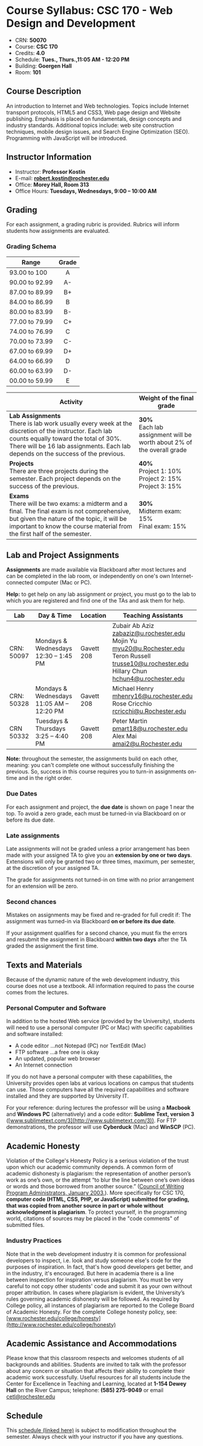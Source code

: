 # Course Syllabus: CSC 170 - Web Design and Development

- CRN: **50070**
- Course: **CSC 170**
- Credits: **4.0**
- Schedule: **Tues., Thurs.,11:05 AM - 12:20 PM**
- Building: **Goergen Hall**
- Room: **101**

## Course Description
An introduction to Internet and Web technologies. Topics include Internet transport protocols, HTML5 and CSS3, Web page design and Website publishing. Emphasis is placed on fundamentals, design concepts and industry standards. Additional topics include: web site construction techniques, mobile design issues, and Search Engine Optimization (SEO). Programming with JavaScript will be introduced.

## Instructor Information 
- Instructor: **Professor Kostin**
- E-mail: **<robert.kostin@rochester.edu>**
- Office: **Morey Hall, Room 313**	
- Office Hours: **Tuesdays, Wednesdays, 9:00 – 10:00 AM**

## Grading
For each assignment, a grading rubric is provided. Rubrics will inform students how assignments are evaluated. 

### Grading Schema
|Range				|Grade	|
|---				|:---:	|
|93.00 to 100		|A		|
|90.00 to 92.99	|A-		|
|87.00 to 89.99	|B+		|
|84.00 to 86.99	|B		|
|80.00 to 83.99	|B-		|
|77.00 to 79.99	|C+		|
|74.00 to 76.99	|C		|
|70.00 to 73.99	|C-		|
|67.00 to 69.99	|D+		|
|64.00 to 66.99	|D		|
|60.00 to 63.99	|D-		|
|00.00 to 59.99	|E		|

|Activity				| Weight of the final grade|
|---				|---	|
|**Lab Assignments**<br>There is lab work usually every week at the discretion of the instructor.  Each lab counts equally toward the total of 30%.  There will be 16 lab assignments. Each lab depends on the success of the previous.| **30%**<br>Each lab assignment will be worth about 2% of the overall grade|
|**Projects**<br>There are three projects during the semester. Each project depends on the success of the previous.|**40%**<br>Project 1: 10% <br>Project 2: 15%<br>Project 3: 15% |
|**Exams**<br>There will be two exams: a midterm and a final. The final exam is not comprehensive, but given the nature of the topic, it will be important to know the course material from the first half of the semester.|**30%**<br>Midterm exam: 15%<br>Final exam: 15%|

## Lab and Project Assignments
**Assignments** are made available via Blackboard after most lectures and can be completed in the lab room, or independently on one's own Internet-connected computer (Mac or PC).  

**Help:** to get help on any lab assignment or project, you must go to the lab to which you are registered and find one of the TAs and ask them for help.

|Lab|Day & Time|Location|Teaching Assistants|
|---|---|---|---||CRN: 50097|Mondays & Wednesdays<br>12:30 – 1:45 PM|Gavett 208|Zubair Ab Aziz <zabaziz@u.rochester.edu><br>Mojin Yu <myu20@u.Rochester.edu><br>Teron Russell <trusse10@u.rochester.edu><br>Hillary Chun <hchun4@u.rochester.edu>|
| CRN: 50328 | Mondays & Wednesdays 11:05 AM – 12:20 PM | Gavett 208 |Michael Henry <mhenry16@u.rochester.edu><br>Rose Cricchio <rcricchi@u.Rochester.edu>|
| CRN 50332 | Tuesdays & Thursdays 3:25 – 4:40 PM	| Gavett 208 |Peter Martin <pmart18@u.rochester.edu><br>Alex Mai <amai2@u.Rochester.edu>|

**Note:** throughout the semester, the assignments build on each other, meaning: you can't complete one without successfully finishing the previous.  So, success in this course requires you to turn-in assignments on-time and in the right order.

### Due Dates
For each assignment and project, the **due date** is shown on page 1 near the top. To avoid a zero grade, each must be turned-in via Blackboard on or before its due date.  

### Late assignments
Late assignments will not be graded unless a prior arrangement has been made with your assigned TA to give you an **extension by one or two days**.  Extensions will only be granted two or three times, maximum, per semester, at the discretion of your assigned TA. 

The grade for assignments not turned-in on time with no prior arrangement for an extension will be zero.

### Second chances
Mistakes on assignments may be fixed and re-graded for full credit if: The assignment was turned-in via Blackboard **on or before its due date**.


If your assignment qualifies for a second chance, you must fix the errors and resubmit the assignment in Blackboard **within two days** after the TA graded the assignment the first time.

## Texts and Materials
Because of the dynamic nature of the web development industry, this course does not use a textbook. All information required to pass the course comes from the lectures.

### Personal Computer and Software
In addition to the hosted Web service (provided by the University), students will need to use a personal computer (PC or Mac) with specific capabilities and software installed:

- A code editor …not Notepad (PC) nor TextEdit (Mac)
- FTP software …a free one is okay
- An updated, popular web browser
- An Internet connection

If you do not have a personal computer with these capabilities, the University provides open labs at various locations on campus that students can use.  Those computers have all the required capabilities and software installed and they are supported by University IT.  

For your reference: during lectures the professor will be using a **Macbook** and **Windows PC** (alternatively) and a code editor: **Sublime Text, version 3** ([www.sublimetext.com/3](http://www.sublimetext.com/3)). For FTP demonstrations, the professor will use **Cyberduck** (Mac) and **WinSCP** (PC).  

## Academic Honesty
Violation of the College's Honesty Policy is a serious violation of the trust upon which our academic community depends. A common form of academic dishonesty is plagiarism: the representation of another person’s work as one’s own, or the attempt “to blur the line between one’s own ideas or words and those borrowed from another source.” ([Council of Writing Program Administrators, January 2003,](http://wpacouncil.org/node/9)). More specifically for CSC 170, **computer code (HTML, CSS, PHP, or JavaScript) submitted for grading, that was copied from another source in part or whole without acknowledgment is plagiarism**.  To protect yourself, in the programming world, citations of sources may be placed in the "code comments" of submitted files.

### Industry Practices
Note that in the web development industry it is common for professional developers to inspect, i.e. look and study someone else's code for the purposes of inspiration.  In fact, that's how good developers get better, and in the industry, it's encouraged.  But here in academia there is a line between inspection for inspiration versus plagiarism.  You must be very careful to not copy other students' code and submit it as your own without proper attribution.  In cases where plagiarism is evident, the University’s rules governing academic dishonesty will be followed. As required by College policy, all instances of plagiarism are reported to the College Board of Academic Honesty.  For the complete College honesty policy, see: [www.rochester.edu/college/honesty](http://www.rochester.edu/college/honesty)

## Academic Assistance and Accommodations
Please know that this classroom respects and welcomes students of all backgrounds and abilities. Students are invited to talk with the professor about any concern or situation that affects their ability to complete their academic work successfully. Useful resources for all students include the Center for Excellence in Teaching and Learning, located at **1-154 Dewey Hall** on the River Campus; telephone: **(585) 275-9049** or email <cetl@rochester.edu>

## Schedule
This [schedule (linked here)](schedule.md) is subject to modification throughout the semester.  Always check with your instructor if you have any questions.